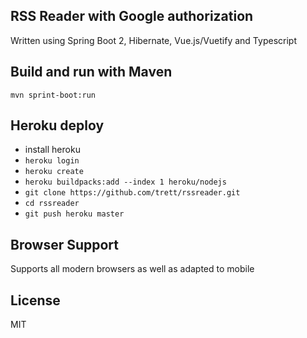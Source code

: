 ## RSS Reader with Google authorization

Written using Spring Boot 2, Hibernate, Vue.js/Vuetify and Typescript 

## Build and run with Maven
```mvn sprint-boot:run```

## Heroku deploy
- install heroku
- ```heroku login```
- ```heroku create```
- ```heroku buildpacks:add --index 1 heroku/nodejs```
- ```git clone https://github.com/trett/rssreader.git```
- ```cd rssreader```
- ```git push heroku master```

## Browser Support
Supports all modern browsers as well as adapted to mobile

## License

MIT
